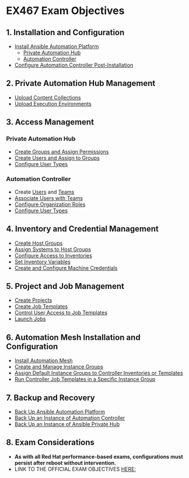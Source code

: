 # EX467 Exam Objectives

## 1. Installation and Configuration
- [Install Ansible Automation Platform](https://docs.redhat.com/en/documentation/red_hat_ansible_automation_platform/2.4/html-single/red_hat_ansible_automation_platform_installation_guide/index#assembly-platform-install-scenario)
  - [Private Automation Hub](https://docs.redhat.com/en/documentation/red_hat_ansible_automation_platform/2.4/html-single/red_hat_ansible_automation_platform_installation_guide/index#proc-verify-hub-installation_platform-install-scenario)
  - [Automation Controller](https://docs.redhat.com/en/documentation/red_hat_ansible_automation_platform/2.4/html-single/red_hat_ansible_automation_platform_installation_guide/index#proc-verify-controller-installation_platform-install-scenario)
- [Configure Automation Controller Post-Installation](https://docs.redhat.com/en/documentation/red_hat_ansible_automation_platform/2.4/html-single/automation_controller_administration_guide/index)

## 2. Private Automation Hub Management
- [Upload Content Collections](https://docs.redhat.com/en/documentation/red_hat_ansible_automation_platform/2.4/html/managing_content_in_automation_hub/managing-collections-hub#proc-uploading-collections)
- [Upload Execution Environments](https://docs.redhat.com/en/documentation/red_hat_ansible_automation_platform/2.4/html/creating_and_consuming_execution_environments/assembly-publishing-exec-env)

## 3. Access Management
### Private Automation Hub
- [Create Groups and Assign Permissions](https://docs.redhat.com/en/documentation/red_hat_ansible_automation_platform/2.4/html/getting_started_with_automation_hub/assembly-user-access#proc-create-group)
- [Create Users and Assign to Groups](https://docs.redhat.com/en/documentation/red_hat_ansible_automation_platform/2.4/html/getting_started_with_automation_hub/assembly-user-access#proc-create-users)
- [Configure User Types](https://docs.redhat.com/en/documentation/red_hat_ansible_automation_platform/2.4/html/getting_started_with_automation_hub/assembly-user-access#proc-create-super-users)

### Automation Controller
- Create [Users](https://docs.redhat.com/en/documentation/red_hat_ansible_automation_platform/2.4/html/automation_controller_user_guide/assembly-controller-users#proc-controller-creating-a-user) and [Teams](https://docs.redhat.com/en/documentation/red_hat_ansible_automation_platform/2.4/html/automation_controller_user_guide/assembly-controller-teams#proc-controller-creating-a-team)
- [Associate Users with Teams](https://docs.redhat.com/en/documentation/red_hat_ansible_automation_platform/2.4/html/automation_controller_user_guide/assembly-controller-teams#adding_or_removing_a_user_to_a_team)
- [Configure Organization Roles](https://docs.redhat.com/en/documentation/red_hat_ansible_automation_platform/2.4/html/automation_controller_user_guide/assembly-controller-organizations)
- [Configure User Types](https://docs.redhat.com/en/documentation/red_hat_ansible_automation_platform/2.4/html/automation_controller_user_guide/assembly-controller-users#proc-controller-creating-a-user)

## 4. Inventory and Credential Management
- [Create Host Groups](https://docs.redhat.com/en/documentation/red_hat_ansible_automation_platform/2.4/html-single/getting_started_with_automation_controller/index?utm_source=chatgpt.com#controller-groups-and-hosts)
- [Assign Systems to Host Groups](https://docs.redhat.com/en/documentation/red_hat_ansible_automation_platform/2.4/html-single/getting_started_with_automation_controller/index#controller-add-groups-and-hosts)
- [Configure Access to Inventories](https://docs.redhat.com/en/documentation/red_hat_ansible_automation_platform/2.4/html-single/automation_controller_user_guide/index#configuring-inventory-access)
- [Set Inventory Variables](https://docs.redhat.com/en/documentation/red_hat_ansible_automation_platform/2.4/html-single/automation_controller_user_guide/index#setting-inventory-variables)
- [Create and Configure Machine Credentials](https://docs.redhat.com/en/documentation/red_hat_ansible_automation_platform/2.4/html-single/automation_controller_user_guide/index#creating-machine-credentials)

## 5. Project and Job Management
- [Create Projects](https://docs.redhat.com/en/documentation/red_hat_ansible_automation_platform/2.4/html-single/automation_controller_user_guide/index#creating-projects)
- [Create Job Templates](https://docs.redhat.com/en/documentation/red_hat_ansible_automation_platform/2.4/html-single/automation_controller_user_guide/index#creating-job-templates)
- [Control User Access to Job Templates](https://docs.redhat.com/en/documentation/red_hat_ansible_automation_platform/2.4/html-single/automation_controller_user_guide/index#controlling-access-to-job-templates)
- [Launch Jobs](https://docs.redhat.com/en/documentation/red_hat_ansible_automation_platform/2.4/html-single/automation_controller_user_guide/index#launching-jobs)

## 6. Automation Mesh Installation and Configuration
- [Install Automation Mesh](https://docs.redhat.com/en/documentation/red_hat_ansible_automation_platform/2.4/html-single/automation_mesh_guide/index)
- [Create and Manage Instance Groups](https://docs.redhat.com/en/documentation/red_hat_ansible_automation_platform/2.4/html-single/automation_controller_user_guide/index#creating-and-managing-instance-groups)
- [Assign Default Instance Groups to Controller Inventories or Templates](https://docs.redhat.com/en/documentation/red_hat_ansible_automation_platform/2.4/html-single/automation_controller_user_guide/index#assigning-instance-groups)
- [Run Controller Job Templates in a Specific Instance Group](https://docs.redhat.com/en/documentation/red_hat_ansible_automation_platform/2.4/html-single/automation_controller_user_guide/index#running-job-templates-in-instance-groups)

## 7. Backup and Recovery
- [Back Up Ansible Automation Platform](https://docs.redhat.com/en/documentation/red_hat_ansible_automation_platform/2.4/html-single/administration_guide/index#backup-and-restore)
- [Back Up an Instance of Automation Controller](https://docs.redhat.com/en/documentation/red_hat_ansible_automation_platform/2.4/html-single/administration_guide/index#backup-controller)
- [Back Up an Instance of Ansible Private Hub](https://docs.redhat.com/en/documentation/red_hat_ansible_automation_platform/2.4/html-single/administration_guide/index#backup-private-hub)

## 8. Exam Considerations
- **As with all Red Hat performance-based exams, configurations must persist after reboot without intervention.**
- LINK TO THE OFFICIAL EXAM OBJECTIVES [HERE:](https://www.redhat.com/en/services/training/ex467-red-hat-certified-specialist-managing-automation-ansible-automation-platform-exam?section=objectives)


